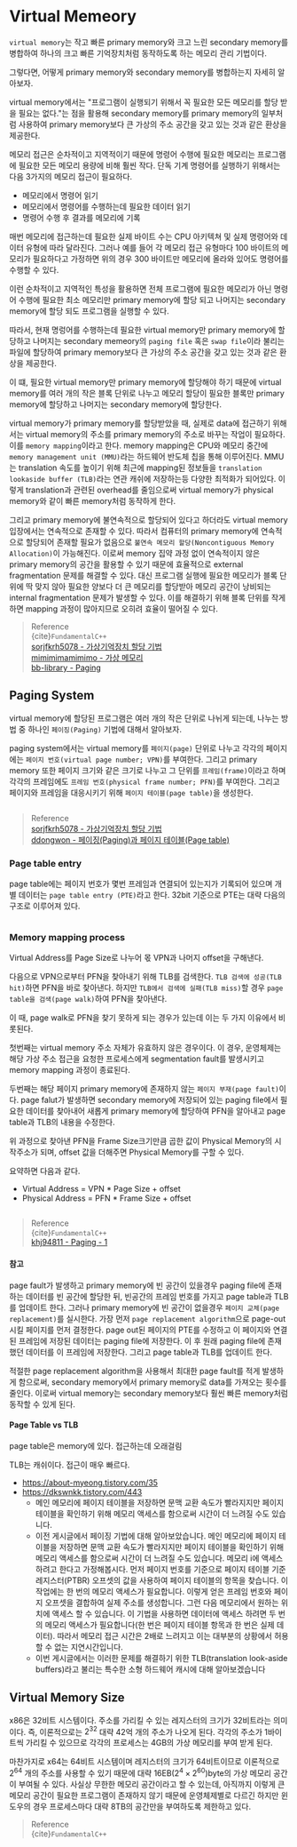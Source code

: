 # Virtual Memeory
`virtual memory`는 작고 빠른 primary memory와 크고 느린 secondary memory를 병합하여 하나의 크고 빠른 기억장치처럼 동작하도록 하는 메모리 관리 기법이다.

그렇다면, 어떻게 primary memory와 secondary memory를 병합하는지 자세히 알아보자.

virtual memory에서는 "프로그램이 실행되기 위해서 꼭 필요한 모든 메모리를 할당 받을 필요는 없다."는 점을 활용해 secondary memory를 primary memory의 일부처럼 사용하여 primary memory보다 큰 가상의 주소 공간을 갖고 있는 것과 같은 환상을 제공한다.

메모리 접근은 순차적이고 지역적이기 때문에 명령어 수행에 필요한 메모리는 프로그램에 필요한 모든 메모리 용량에 비해 훨씬 작다. 단독 기계 명령어를 실행하기 위해서는 다음 3가지의 메모리 접근이 필요하다.
* 메모리에서 명령어 읽기
* 메모리에서 명령어를 수행하는데 필요한 데이터 읽기
* 명령어 수행 후 결과를 메모리에 기록

매번 메모리에 접근하는데 필요한 실제 바이트 수는 CPU 아키텍쳐 및 실제 명령어와 데이터 유형에 따라 달라진다. 그러나 예를 들어 각 메모리 접근 유형마다 100 바이트의 메모리가 필요하다고 가정하면 위의 경우 300 바이트만 메모리에 올라와 있어도 명령어를 수행할 수 있다.

이런 순차적이고 지역적인 특성을 활용하면 전체 프로그램에 필요한 메모리가 아닌 명령어 수행에 필요한 최소 메모리만 primary memory에 할당 되고 나머지는 secondary memory에 할당 되도 프로그램을 실행할 수 있다. 

따라서, 현재 명렁어를 수행하는데 필요한 virtual memory만 primary memory에 할당하고 나머지는 secondary memeory의 `paging file` 혹은 `swap file`이라 불리는 파일에 할당하여 primary memory보다 큰 가상의 주소 공간을 갖고 있는 것과 같은 환상을 제공한다.

이 떄, 필요한 virtual memory만 primary memory에 할당해야 하기 때문에 virtual memory를 여러 개의 작은 블록 단위로 나누고 메모리 할당이 필요한 블록만 primary memory에 할당하고 나머지는 secondary memory에 할당한다. 

virtual memory가 primary memory를 할당받았을 때, 실제로 data에 접근하기 위해서는 virtual memory의 주소를 primary memory의 주소로 바꾸는 작업이 필요하다. 이를 `memory mapping`이라고 한다. memory mapping은 CPU와 메모리 중간에 `memory management unit (MMU)`라는 하드웨어 반도체 칩을 통해 이루어진다. MMU는 translation 속도를 높이기 위해  최근에 mapping된 정보들을 `translation lookaside buffer (TLB)`라는 연관 캐쉬에 저장하는등 다양한 최적화가 되어있다. 이렇게 translation과 관련된 overhead를 줄임으로써 virtual memory가 physical memory와 같이 빠른 memory처럼 동작하게 한다.

그리고 primary memory에 불연속적으로 할당되어 있다고 하더라도 virtual memory 입장에서는 연속적으로 존재할 수 있다. 따라서 컴퓨터의 primary memory에 연속적으로 할당되어 존재할 필요가 없음으로 `불연속 메모리 할당(Noncontiguous Memory Allocation)`이 가능해진다. 이로써 memory 집약 과정 없이 연속적이지 않은 primary memory의 공간을 활용할 수 있기 때문에 효율적으로 external fragmentation 문제를 해결할 수 있다. 대신 프로그램 실행에 필요한 메모리가 블록 단위에 딱 맞지 않아 필요한 양보다 더 큰 메모리를 할당받아 메모리 공간이 낭비되는 internal fragmentation 문제가 발생할 수 있다. 이를 해결하기 위해 블록 단위를 작게하면 mapping 과정이 많아지므로 오히려 효율이 떨어질 수 있다.

> Reference  
> {cite}`FundamentalC++`  
> [sorjfkrh5078 - 가상기억장치 할당 기법](https://sorjfkrh5078.tistory.com/50)  
> [mimimimamimimo - 가상 메모리](https://mimimimamimimo.tistory.com/29)   
> [bb-library - Paging](https://bb-library.tistory.com/65)   

## Paging System
virtual memory에 할당된 프로그램은 여러 개의 작은 단위로 나뉘게 되는데, 나누는 방법 중 하나인 `페이징(Paging)` 기법에 대해서 알아보자.

paging system에서는 virtual memory를 `페이지(page)` 단위로 나누고 각각의 페이지에는 `페이지 번호(virtual page number; VPN)`를 부여한다. 그리고 primary memory 또한 페이지 크기와 같은 크기로 나누고 그 단위를 `프레임(frame)`이라고 하며 각각의 프레임에도 `프레임 번호(physical frame number; PFN)`를 부여한다. 그리고 페이지와 프레임을 대응시키기 위해 `페이지 테이블(page table)`을 생성한다. 

```{figure} _image/0201.png
``` 

> Reference  
> [sorjfkrh5078 - 가상기억장치 할당 기법](https://sorjfkrh5078.tistory.com/50)  
> [ddongwon - 페이징(Paging)과 페이지 테이블(Page table)](https://ddongwon.tistory.com/49)  


### Page table entry
page table에는 페이지 번호가 몇번 프레임과 연결되어 있는지가 기록되어 있으며 개별 데이터는 `page table entry (PTE)`라고 한다. 32bit 기준으로 PTE는 대략 다음의 구조로 이루어져 있다.

```{figure} _image/0202.png
```

### Memory mapping process
Virtual Address를 Page Size로 나누어 몫 VPN과 나머지 offset을 구해낸다.

다음으로 VPN으로부터 PFN을 찾아내기 위해 TLB를 검색한다. `TLB 검색에 성공(TLB hit)`하면 PFN을 바로 찾아낸다. 하지만 `TLB에서 검색에 실패(TLB miss)`할 경우 `page table을 검색(page walk)`하여 PFN을 찾아낸다. 

이 때, page walk로 PFN을 찾기 못하게 되는 경우가 있는데 이는 두 가지 이유에서 비롯된다. 

첫번째는 virtual memory 주소 자체가 유효하지 않은 경우이다. 이 경우, 운영체제는 해당 가상 주소 접근을 요청한 프로세스에게 segmentation fault를 발생시키고 memory mapping 과정이 종료된다. 

두번째는 해당 페이지 primary memory에 존재하지 않는 `페이지 부재(page fault)`이다. page falut가 발생하면 secondary memory에 저장되어 있는 paging file에서 필요한 데이터를 찾아내어 새롭게 primary memory에 할당하여 PFN을 알아내고 page table과 TLB의 내용을 수정한다.

위 과정으로 찾아낸 PFN을 Frame Size크기만큼 곱한 값이 Physical Memory의 시작주소가 되며, offset 값을 더해주면 Physical Memory를 구할 수 있다.

요약하면 다음과 같다.
* Virtual Address  = VPN * Page Size + offset
* Physical Address = PFN * Frame Size + offset

```{figure} _image/0203.png
```

> Reference  
> {cite}`FundamentalC++`  
> [khj94811 - Paging - 1](https://m.blog.naver.com/khj94811/221019655505)  

#### 참고
page fault가 발생하고 primary memory에 빈 공간이 있을경우 paging file에 존재하는 데이터를 빈 공간에 할당한 뒤, 빈공간의 프레임 번호를 가지고 page table과 TLB를 업데이트 한다. 그러나 primary memory에 빈 공간이 없을경우 `페이지 교체(page replacement)`를 실시한다. 가장 먼저 `page replacement algorithm`으로 page-out 시킬 페이지를 먼저 결정한다. page out된 페이지의 PTE를 수정하고 이 페이지와 연결된 프레임에 저장된 데이터는 paging file에 저장한다. 이 후 원래 paging file에 존재했던 데이터를 이 프레임에 저장한다. 그리고 page table과 TLB를 업데이트 한다.

적절한 page replacement algorithm을 사용해서 최대한 page fault를 적게 발생하게 함으로써, secondary memory에서 primary memory로 data를 가져오는 횟수를 줄인다. 이로써 virtual memory는 secondary memory보다 훨씬 빠른 memory처럼 동작할 수 있게 된다.

#### Page Table vs TLB
page table은 memory에 있다. 접근하는데 오래걸림

TLB는 캐쉬이다. 접근이 매우 빠르다.

* https://about-myeong.tistory.com/35
* https://dkswnkk.tistory.com/443
  * 메인 메모리에 페이지 테이블을 저장하면 문맥 교환 속도가 빨라지지만 페이지 테이블을 확인하기 위해 메모리 액세스를 함으로써 시간이 더 느려질 수도 있습니다.
  * 이전 게시글에서 페이징 기법에 대해 알아보았습니다. 메인 메모리에 페이지 테이블을 저장하면 문맥 교환 속도가 빨라지지만 페이지 테이블을 확인하기 위해 메모리 액세스를 함으로써 시간이 더 느려질 수도 있습니다. 메모리 i에 액세스 하려고 한다고 가정해봅시다. 먼저 페이지 번호를 기준으로 페이지 테이블 기준 레지스터(PTBR) 오프셋의 값을 사용하여 페이지 테이블의 항목을 찾습니다. 이 작업에는 한 번의 메모리 액세스가 필요합니다. 이렇게 얻은 프레임 번호와 페이지 오프셋을 결합하여 실제 주소를 생성합니다. 그런 다음 메모리에서 원하는 위치에 액세스 할 수 있습니다. 이 기법을 사용하면 데이터에 액세스 하려면 두 번의 메모리 액세스가 필요합니다(한 번은 페이지 테이블 항목과 한 번은 실제 데이터). 따라서 메모리 접근 시간은 2배로 느려지고 이는 대부분의 상황에서 허용할 수 없는 지연시간입니다.
  * 이번 게시글에서는 이러한 문제를 해결하기 위한  TLB(translation look-aside buffers)라고 불리는 특수한 소형 하드웨어 캐시에 대해 알아보겠습니다

## Virtual Memory Size
x86은 32비트 시스템이다. 주소를 가리킬 수 있는 레지스터의 크기가 32비트라는 의미이다. 즉, 이론적으로는 $2^{32}$ 대략 42억 개의 주소가 나오게 된다. 각각의 주소가 1바이트씩 가리킬 수 있으므로 각각의 프로세스는 4GB의 가상 메모리를 부여 받게 된다. 

마찬가지로 x64는 64비트 시스템이며 레지스터의 크기가 64비트이므로 이론적으로 $2^{64}$ 개의 주소를 사용할 수 있기 때문에 대략 16EB$(2^4 \times 2^{60})$byte의 가상 메모리 공간이 부여될 수 있다. 사실상 무한한 메모리 공간이라고 할 수 있는데, 아직까지 이렇게 큰 메모리 공간이 필요한 프로그램이 존재하지 않기 때문에 운영체제별로 다르긴 하지만 윈도우의 경우 프로세스마다 대략 8TB의 공간만을 부여하도록 제한하고 있다. 

> Reference  
> {cite}`FundamentalC++`   
